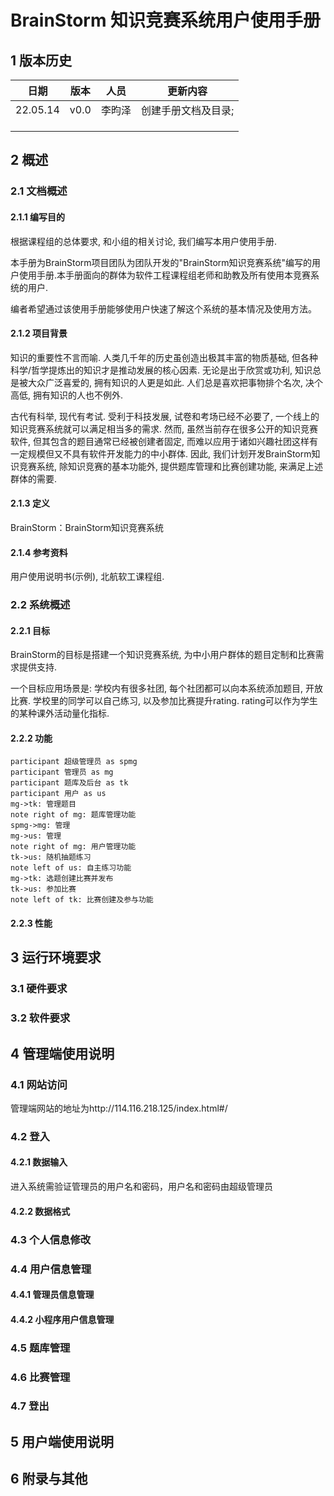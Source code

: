# BrainStorm 知识竞赛系统用户使用手册

## 1 版本历史

| 日期 | 版本 | 人员 | 更新内容 |
| ---- | ---- | ---- | -------- |
| 22.05.14 | v0.0 | 李昀泽 | 创建手册文档及目录;  |
|      |      |      |          |
|      |      |      |          |
|      |      |      |          |

## 2 概述

### 2.1 文档概述

#### 2.1.1 编写目的

根据课程组的总体要求, 和小组的相关讨论, 我们编写本用户使用手册.

本手册为BrainStorm项目团队为团队开发的"BrainStorm知识竞赛系统"编写的用户使用手册.本手册面向的群体为软件工程课程组老师和助教及所有使用本竞赛系统的用户.

编者希望通过该使用手册能够使用户快速了解这个系统的基本情况及使用方法。

#### 2.1.2 项目背景

知识的重要性不言而喻. 人类几千年的历史虽创造出极其丰富的物质基础, 但各种科学/哲学提炼出的知识才是推动发展的核心因素. 无论是出于欣赏或功利, 知识总是被大众广泛喜爱的, 拥有知识的人更是如此. 人们总是喜欢把事物排个名次, 决个高低, 拥有知识的人也不例外.

古代有科举, 现代有考试. 受利于科技发展, 试卷和考场已经不必要了, 一个线上的知识竞赛系统就可以满足相当多的需求. 然而, 虽然当前存在很多公开的知识竞赛软件, 但其包含的题目通常已经被创建者固定, 而难以应用于诸如兴趣社团这样有一定规模但又不具有软件开发能力的中小群体. 因此, 我们计划开发BrainStorm知识竞赛系统, 除知识竞赛的基本功能外, 提供题库管理和比赛创建功能, 来满足上述群体的需要. 

#### 2.1.3 定义

BrainStorm：BrainStorm知识竞赛系统

#### 2.1.4 参考资料

用户使用说明书(示例), 北航软工课程组.

### 2.2 系统概述

#### 2.2.1 目标

BrainStorm的目标是搭建一个知识竞赛系统, 为中小用户群体的题目定制和比赛需求提供支持.

一个目标应用场景是: 学校内有很多社团, 每个社团都可以向本系统添加题目, 开放比赛. 学校里的同学可以自己练习, 以及参加比赛提升rating. rating可以作为学生的某种课外活动量化指标.

#### 2.2.2 功能

```sequence
participant 超级管理员 as spmg
participant 管理员 as mg
participant 题库及后台 as tk
participant 用户 as us
mg->tk: 管理题目
note right of mg: 题库管理功能
spmg->mg: 管理
mg->us: 管理
note right of mg: 用户管理功能
tk->us: 随机抽题练习
note left of us: 自主练习功能
mg->tk: 选题创建比赛并发布
tk->us: 参加比赛
note left of tk: 比赛创建及参与功能
```

#### 2.2.3 性能

## 3 运行环境要求

### 3.1 硬件要求

### 3.2 软件要求

## 4 管理端使用说明

### 4.1 网站访问

管理端网站的地址为http://114.116.218.125/index.html#/

### 4.2 登入

#### 4.2.1 数据输入

进入系统需验证管理员的用户名和密码，用户名和密码由超级管理员

#### 4.2.2 数据格式

### 4.3 个人信息修改

### 4.4 用户信息管理

#### 4.4.1 管理员信息管理

#### 4.4.2 小程序用户信息管理

### 4.5 题库管理

### 4.6 比赛管理

### 4.7 登出

## 5 用户端使用说明

## 6 附录与其他